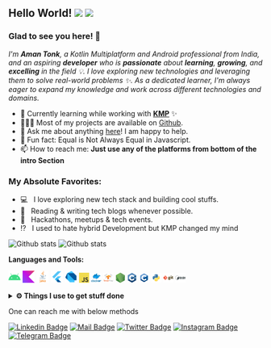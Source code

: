 ## Hello World! <img src="https://raw.githubusercontent.com/iampavangandhi/iampavangandhi/master/gifs/Hi.gif" width="25px"> <img src="https://komarev.com/ghpvc/?username=AmniX"></h2>

### Glad to see you here! 🤩
<p> <i>I'm <b>Aman Tonk</b>, a Kotlin Multiplatform and Android professional from India, and an aspiring <b>developer</b> who is <b>passionate</b> about <b>learning</b>, <b>growing</b>, and <b>excelling</b> in the field 💡. I love exploring new technologies and leveraging them to solve real-world problems ✨. As a dedicated learner, I'm always eager to expand my knowledge and work across different technologies and domains. </i> </p>

- 🌱 Currently learning while working with [**KMP**](https://kotlinlang.org/docs/reference/multiplatform.html) ✨
- 👨🏻‍💻 Most of my projects are available on [Github](https://github.com/AmniX?tab=repositories).
- 💬 Ask me about anything [here](https://github.com/AmniX/AmniX/issues/)! I am happy to help.
- 👾 Fun fact: Equal is Not Always Equal in Javascript.
- 📫 How to reach me: **Just use any of the platforms from bottom of the intro Section**

### My Absolute Favorites:

- 💻 &nbsp; I love exploring new tech stack and building cool stuffs.
- 📰 &nbsp; Reading & writing tech blogs whenever possible.
- 🍕 &nbsp; Hackathons, meetups & tech events.
- ⁉️ &nbsp; I used to hate hybrid Development but KMP changed my mind

![Github stats](https://github-readme-stats.vercel.app/api?username=AmniX&count_private=true&show_icons=true&title_color=333&icon_color=333)
![Github stats](https://github-readme-streak-stats.herokuapp.com/?user=AmniX)



**Languages and Tools:**  

<p align="left"> 
<img  height="24"  src="https://raw.githubusercontent.com/github/explore/80688e429a7d4ef2fca1e82350fe8e3517d3494d/topics/android/android.png">
<img  height="24"  src="https://raw.githubusercontent.com/github/explore/80688e429a7d4ef2fca1e82350fe8e3517d3494d/topics/kotlin/kotlin.png">
<img  height="24"  src="https://raw.githubusercontent.com/github/explore/80688e429a7d4ef2fca1e82350fe8e3517d3494d/topics/java/java.png">
<img  height="24"  src="https://raw.githubusercontent.com/github/explore/80688e429a7d4ef2fca1e82350fe8e3517d3494d/topics/flutter/flutter.png">
<img  height="24"  src="https://raw.githubusercontent.com/github/explore/80688e429a7d4ef2fca1e82350fe8e3517d3494d/topics/dart/dart.png">
<img  height="20"  src="https://raw.githubusercontent.com/github/explore/80688e429a7d4ef2fca1e82350fe8e3517d3494d/topics/javascript/javascript.png">
<img  height="20"  src="https://raw.githubusercontent.com/github/explore/80688e429a7d4ef2fca1e82350fe8e3517d3494d/topics/docker/docker.png">
<img  height="20"  src="https://raw.githubusercontent.com/github/explore/80688e429a7d4ef2fca1e82350fe8e3517d3494d/topics/tensorflow/tensorflow.png">
<img  height="20"  src="https://raw.githubusercontent.com/github/explore/80688e429a7d4ef2fca1e82350fe8e3517d3494d/topics/nodejs/nodejs.png">
<img  height="20"  src="https://raw.githubusercontent.com/github/explore/80688e429a7d4ef2fca1e82350fe8e3517d3494d/topics/cpp/cpp.png">
<img  height="20"  src="https://raw.githubusercontent.com/github/explore/80688e429a7d4ef2fca1e82350fe8e3517d3494d/topics/c/c.png">
<img  height="20"  src="https://raw.githubusercontent.com/github/explore/80688e429a7d4ef2fca1e82350fe8e3517d3494d/topics/python/python.png">
<img  height="20"  src="https://raw.githubusercontent.com/github/explore/80688e429a7d4ef2fca1e82350fe8e3517d3494d/topics/git/git.png">
<img  height="20"  src="https://raw.githubusercontent.com/github/explore/80688e429a7d4ef2fca1e82350fe8e3517d3494d/topics/bash/bash.png">
</p>

<details>	
  <br />
  <summary><b>⚙️ Things I use to get stuff done</b></summary>
  	<ul>
	    <li><b>Laptop: </b> M4 Max Macbook</li>
  	  <li><b>OS:</b> MacOs</li>
  	  <li><b>Browser: </b> Brave and Chrome </li>
	    <li><b>Terminal: </b> ZSH: Oh My Zsh (PowerLevel10k)</li>
	    <li><b>Code Editor:</b> Android Studio and Fleet</li>
	    <li><b>To Stay Updated:</b> Dev.to, Medium, Android Weekly and X</li>
	    <br />
	</ul>	
</details>


One can reach me with below methods

[![Linkedin Badge](https://img.shields.io/badge/-LinkedIn-0e76a8?style=flat-square&logo=Linkedin&logoColor=white)](https://linkedin.com/in/amantonk)
[![Mail Badge](https://img.shields.io/badge/Gmail-red?style=flat-square&logo=gmail&logoColor=white)](mailto:amantonkem@gmail.com)
[![Twitter Badge](https://img.shields.io/badge/-Twitter-00acee?style=flat-square&logo=Twitter&logoColor=white)](https://twitter.com/amantonkem)
[![Instagram Badge](https://img.shields.io/badge/-Instagram-e4405f?style=flat-square&logo=Instagram&logoColor=white)](https://instagram.com/amantonk/)
[![Telegram Badge](https://img.shields.io/badge/-Telegram-0088cc?style=flat-square&logo=Telegram&logoColor=white)](https://t.me/AmanTonk)
